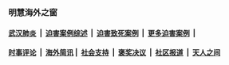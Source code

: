 
### 明慧海外之窗

####  [武汉肺炎](indexes/365.md?t=01102100) &nbsp;|&nbsp;  [迫害案例综述](indexes/328.md?t=01102100) &nbsp;|&nbsp; [迫害致死案例](indexes/277.md?t=01102100)  &nbsp;|&nbsp; [更多迫害案例](indexes/81.md?t=01102100)  &nbsp;|&nbsp; 
####  [时事评论](indexes/251.md?t=01102100) &nbsp;|&nbsp; [海外简讯](indexes/245.md?t=01102100)&nbsp;|&nbsp;  [社会支持](indexes/140.md?t=01102100) &nbsp;|&nbsp; [褒奖决议](indexes/282.md?t=01102100) &nbsp;|&nbsp; [社区报道](indexes/91.md?t=01102100)  &nbsp;|&nbsp; [天人之间](indexes/78.md?t=01102100) 

